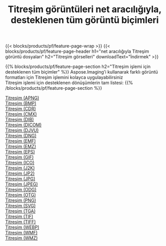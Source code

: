 ﻿---
title: Titreşim görüntüleri net aracılığıyla, desteklenen tüm görüntü biçimleri 
weight: 3920
url: /tr/net/dither 
lang: tr
langdirlevel: 2
locales: zh-hans,ja,it,ru,de,es,fr,nl,id,lt,pl,pt,vi,tr,ko,zh-hant,ar,hi,th,sv,cs,uk,he
description: Aspose.Imaging'i kullanarak, net Aracılığıyla kolayca Titreşim görüntüleri oluşturabilirsiniz
---

{{< blocks/products/pf/feature-page-wrap >}}
{{< blocks/products/pf/feature-page-header h1="net aracılığıyla Titreşim görüntü dosyaları" h2="Titreşim görselleri" downloadText="İndirmek" >}}


{{% blocks/products/pf/feature-page-section  h2="Titreşim işlemi için desteklenen tüm biçimler" %}}
Aspose.Imaging'i kullanarak farklı görüntü formatları için Titreşim işlemini kolayca uygulayabilirsiniz
<br/>
Titreşim işlemi için desteklenen dönüşümlerin tam listesi:
{{% /blocks/products/pf/feature-page-section %}}
<div class="container-fluid productfamilypage bg-gray">
    <div class="convertypes bg-gray agp-content section">
        <div class="container">
		<div class="row other-converters">
		    <div class='col-md-2 other-converter remove-lp remove-rp'><a href="/imaging/tr/net/dither/apng" >Titreşim (APNG)</a></div><div class='col-md-2 other-converter remove-lp remove-rp'><a href="/imaging/tr/net/dither/bmp" >Titreşim (BMP)</a></div><div class='col-md-2 other-converter remove-lp remove-rp'><a href="/imaging/tr/net/dither/cdr" >Titreşim (CDR)</a></div><div class='col-md-2 other-converter remove-lp remove-rp'><a href="/imaging/tr/net/dither/cmx" >Titreşim (CMX)</a></div><div class='col-md-2 other-converter remove-lp remove-rp'><a href="/imaging/tr/net/dither/dib" >Titreşim (DIB)</a></div><div class='col-md-2 other-converter remove-lp remove-rp'><a href="/imaging/tr/net/dither/dicom" >Titreşim (DICOM)</a></div><div class='col-md-2 other-converter remove-lp remove-rp'><a href="/imaging/tr/net/dither/djvu" >Titreşim (DJVU)</a></div><div class='col-md-2 other-converter remove-lp remove-rp'><a href="/imaging/tr/net/dither/dng" >Titreşim (DNG)</a></div><div class='col-md-2 other-converter remove-lp remove-rp'><a href="/imaging/tr/net/dither/emf" >Titreşim (EMF)</a></div><div class='col-md-2 other-converter remove-lp remove-rp'><a href="/imaging/tr/net/dither/emz" >Titreşim (EMZ)</a></div><div class='col-md-2 other-converter remove-lp remove-rp'><a href="/imaging/tr/net/dither/eps" >Titreşim (EPS)</a></div><div class='col-md-2 other-converter remove-lp remove-rp'><a href="/imaging/tr/net/dither/gif" >Titreşim (GIF)</a></div><div class='col-md-2 other-converter remove-lp remove-rp'><a href="/imaging/tr/net/dither/ico" >Titreşim (ICO)</a></div><div class='col-md-2 other-converter remove-lp remove-rp'><a href="/imaging/tr/net/dither/j2k" >Titreşim (J2K)</a></div><div class='col-md-2 other-converter remove-lp remove-rp'><a href="/imaging/tr/net/dither/jp2" >Titreşim (JP2)</a></div><div class='col-md-2 other-converter remove-lp remove-rp'><a href="/imaging/tr/net/dither/jpg" >Titreşim (JPG)</a></div><div class='col-md-2 other-converter remove-lp remove-rp'><a href="/imaging/tr/net/dither/jpeg" >Titreşim (JPEG)</a></div><div class='col-md-2 other-converter remove-lp remove-rp'><a href="/imaging/tr/net/dither/odg" >Titreşim (ODG)</a></div><div class='col-md-2 other-converter remove-lp remove-rp'><a href="/imaging/tr/net/dither/otg" >Titreşim (OTG)</a></div><div class='col-md-2 other-converter remove-lp remove-rp'><a href="/imaging/tr/net/dither/png" >Titreşim (PNG)</a></div><div class='col-md-2 other-converter remove-lp remove-rp'><a href="/imaging/tr/net/dither/svg" >Titreşim (SVG)</a></div><div class='col-md-2 other-converter remove-lp remove-rp'><a href="/imaging/tr/net/dither/tga" >Titreşim (TGA)</a></div><div class='col-md-2 other-converter remove-lp remove-rp'><a href="/imaging/tr/net/dither/tif" >Titreşim (TIF)</a></div><div class='col-md-2 other-converter remove-lp remove-rp'><a href="/imaging/tr/net/dither/tiff" >Titreşim (TIFF)</a></div><div class='col-md-2 other-converter remove-lp remove-rp'><a href="/imaging/tr/net/dither/webp" >Titreşim (WEBP)</a></div><div class='col-md-2 other-converter remove-lp remove-rp'><a href="/imaging/tr/net/dither/wmf" >Titreşim (WMF)</a></div><div class='col-md-2 other-converter remove-lp remove-rp'><a href="/imaging/tr/net/dither/wmz" >Titreşim (WMZ)</a></div>
                </div>
        </div>
    </div>
</div>
<br/>
